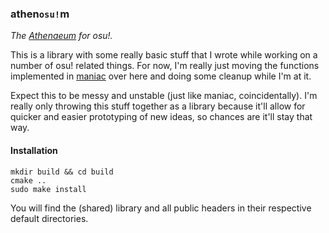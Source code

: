### athen`osu!`m

_The [Athenaeum](https://en.wikipedia.org/wiki/Athenaeum) for osu!._

This is a library with some really basic stuff that I wrote while working on a number of osu! related things. For now, I'm really just moving the functions implemented in [maniac](https://github.com/LW2904/maniac) over here and doing some cleanup while I'm at it.

Expect this to be messy and unstable (just like maniac, coincidentally). I'm really only throwing this stuff together as a library because it'll allow for quicker and easier prototyping of new ideas, so chances are it'll stay that way.

#### Installation

```
mkdir build && cd build
cmake ..
sudo make install
```

You will find the (shared) library and all public headers in their respective default directories.